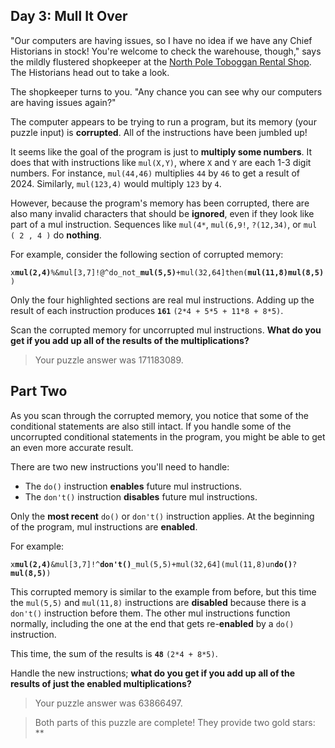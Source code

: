 
## Day 3: Mull It Over

"Our computers are having issues, so I have no idea if we have any Chief Historians in stock! You're welcome to check the warehouse, though," says the mildly flustered shopkeeper at the [North Pole Toboggan Rental Shop](https://adventofcode.com/2020/day/2). The Historians head out to take a look.

The shopkeeper turns to you. "Any chance you can see why our computers are having issues again?"

The computer appears to be trying to run a program, but its memory (your puzzle input) is __corrupted__. All of the instructions have been jumbled up!

It seems like the goal of the program is just to __multiply some numbers__. It does that with instructions like `mul(X,Y)`, where `X` and `Y` are each 1-3 digit numbers. For instance, `mul(44,46)` multiplies `44` by `46` to get a result of 2024. Similarly, `mul(123,4)` would multiply `123` by `4`.

However, because the program's memory has been corrupted, there are also many invalid characters that should be __ignored__, even if they look like part of a mul instruction. Sequences like `mul(4*`, `mul(6,9!`, `?(12,34)`, or `mul ( 2 , 4 )` do __nothing__.

For example, consider the following section of corrupted memory:

<code>x<b>mul(2,4)</b>%&amp;mul[3,7]!@^do_not_<b>mul(5,5)</b>+mul(32,64]then(<b>mul(11,8)mul(8,5)</b>)</code>

Only the four highlighted sections are real mul instructions. Adding up the result of each instruction produces __`161`__ `(2*4 + 5*5 + 11*8 + 8*5)`.

Scan the corrupted memory for uncorrupted mul instructions. __What do you get if you add up all of the results of the multiplications?__

> Your puzzle answer was 171183089.

## Part Two

As you scan through the corrupted memory, you notice that some of the conditional statements are also still intact. If you handle some of the uncorrupted conditional statements in the program, you might be able to get an even more accurate result.

There are two new instructions you'll need to handle:

   * The `do()` instruction __enables__ future mul instructions.
   * The `don't()` instruction __disables__ future mul instructions.

Only the __most recent__ `do()` or `don't()` instruction applies. At the beginning of the program, mul instructions are __enabled__.

For example:

<code>x<b>mul(2,4)</b>&amp;mul[3,7]!^<b>don't()</b>_mul(5,5)+mul(32,64](mul(11,8)un<b>do()</b>?<b>mul(8,5)</b>)</code>

This corrupted memory is similar to the example from before, but this time the `mul(5,5)` and `mul(11,8)` instructions are __disabled__ because there is a `don't()` instruction before them. The other mul instructions function normally, including the one at the end that gets re-__enabled__ by a `do()` instruction.

This time, the sum of the results is __`48`__ `(2*4 + 8*5)`.

Handle the new instructions; __what do you get if you add up all of the results of just the enabled multiplications?__

> Your puzzle answer was 63866497.

> Both parts of this puzzle are complete! They provide two gold stars: **

